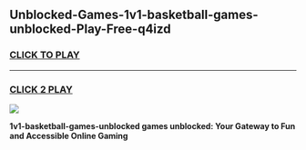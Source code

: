 
## Unblocked-Games-1v1-basketball-games-unblocked-Play-Free-q4izd
<h3>
<a href="https://premium76.site?title=1v1-basketball-games-unblocked&ref=23A">CLICK TO PLAY</a></h3>
<hr>

<h3>
<a href="https://premium76.site?title=1v1-basketball-games-unblocked&ref=23A">CLICK 2 PLAY</a>
  
</h3>

<a href="https://premium76.site?title=1v1-basketball-games-unblocked&ref=23A"><img src="https://clearcache.store/games.png"></a>


**1v1-basketball-games-unblocked games unblocked: Your Gateway to Fun and Accessible Online Gaming**
